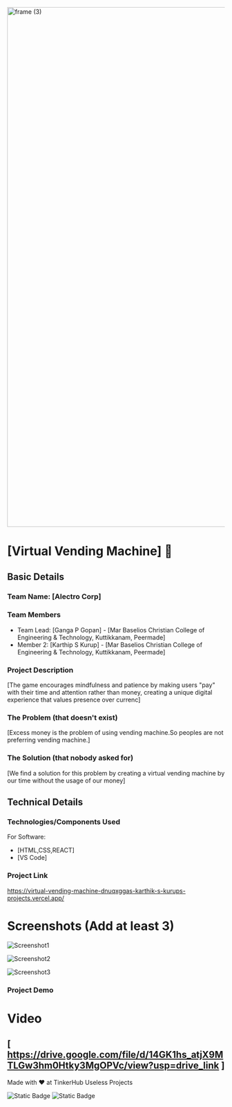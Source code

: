 <img width="3188" height="1202" alt="frame (3)" src="https://github.com/user-attachments/assets/517ad8e9-ad22-457d-9538-a9e62d137cd7" />


# [Virtual Vending Machine] 🎯


## Basic Details
### Team Name: [Alectro Corp]


### Team Members
- Team Lead: [Ganga P Gopan] - [Mar Baselios Christian College of Engineering & Technology, Kuttikkanam, Peermade]
- Member 2: [Karthip S Kurup] - [Mar Baselios Christian College of Engineering & Technology, Kuttikkanam, Peermade]

### Project Description
[The game encourages mindfulness and patience by making users "pay" with their time and attention rather than money, creating a unique digital experience that values presence over currenc]

### The Problem (that doesn't exist)
[Excess money is the problem of using vending machine.So peoples are not preferring vending machine.]

### The Solution (that nobody asked for)
[We find a solution for this problem by creating a virtual vending machine by our time without the usage of our money]

## Technical Details
### Technologies/Components Used
For Software:
- [HTML,CSS,REACT]
- [VS Code]

### Project Link
https://virtual-vending-machine-dnuqxggas-karthik-s-kurups-projects.vercel.app/

# Screenshots (Add at least 3)
![Screenshot1]((https://drive.google.com/file/d/1LFxN5Ti_-lKXBJ6hUsYJeyxDd-KcPhmf/view?usp=drive_link))

![Screenshot2](https://drive.google.com/file/d/1sloAz-sP1RLT5TIfrDalhkjaxljx0Qtk/view?usp=drive_link)

![Screenshot3](https://drive.google.com/file/d/1pge-w0IquzhaODNTz09Fd-vx2scYS3Rb/view?usp=drive_link)

### Project Demo
# Video
[ https://drive.google.com/file/d/14GK1hs_atjX9MTLGw3hm0Htky3MgOPVc/view?usp=drive_link ]
---
Made with ❤️ at TinkerHub Useless Projects 

![Static Badge](https://img.shields.io/badge/TinkerHub-24?color=%23000000&link=https%3A%2F%2Fwww.tinkerhub.org%2F)
![Static Badge](https://img.shields.io/badge/UselessProjects--25-25?link=https%3A%2F%2Fwww.tinkerhub.org%2Fevents%2FQ2Q1TQKX6Q%2FUseless%2520Projects)



